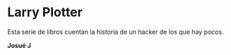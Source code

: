 # Larry Plotter

Esta serie de libros cuentan la historia de un hacker de los que hay pocos.

**Josué J**
